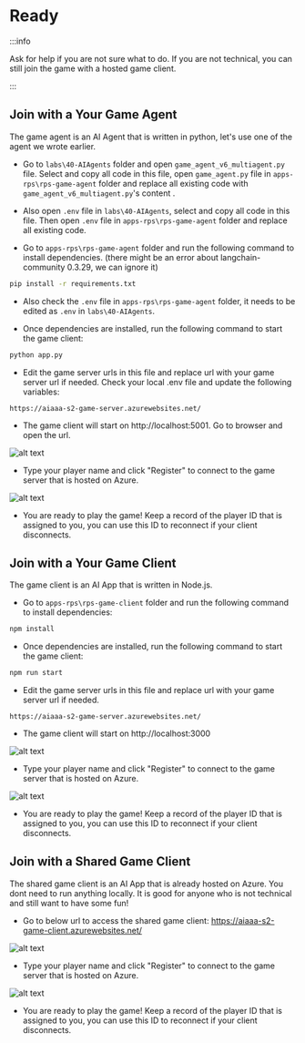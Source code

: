 
# Ready

:::info

Ask for help if you are not sure what to do. If you are not technical, you can still join the game with a hosted game client.

:::

## Join with a Your Game Agent

The game agent is an AI Agent that is written in python, let's use one of the agent we wrote earlier.

- Go to `labs\40-AIAgents` folder and open `game_agent_v6_multiagent.py` file. Select and copy all code in this file, open `game_agent.py` file in `apps-rps\rps-game-agent` folder and replace all existing code with `game_agent_v6_multiagent.py`'s content .

- Also open `.env` file in `labs\40-AIAgents`, select and copy all code in this file. Then open `.env` file in `apps-rps\rps-game-agent` folder and replace all existing code.

- Go to `apps-rps\rps-game-agent` folder and run the following command to install dependencies. (there might be an error about langchain-community 0.3.29, we can ignore it)

```bash
pip install -r requirements.txt
```

- Also check the `.env` file in  `apps-rps\rps-game-agent` folder, it needs to be edited as `.env` in `labs\40-AIAgents`.

- Once dependencies are installed, run the following command to start the game client:

```bash
python app.py
```

- Edit the game server urls in this file and replace url with your game server url if needed. Check your local .env file and update the following variables:

```
https://aiaaa-s2-game-server.azurewebsites.net/
```

- The game client will start on http://localhost:5001. Go to browser and open the url.

![alt text](images\image-3.png)

- Type your player name and click "Register" to connect to the game server that is hosted on Azure.

![alt text](images\image-4.png)

- You are ready to play the game! Keep a record of the player ID that is assigned to you, you can use this ID to reconnect if your client disconnects.



## Join with a Your Game Client

The game client is an AI App that is written in Node.js.

- Go to `apps-rps\rps-game-client` folder and run the following command to install dependencies:

```bash
npm install
```

- Once dependencies are installed, run the following command to start the game client:

```bash
npm run start
```

- Edit the game server urls in this file and replace url with your game server url if needed.

```
https://aiaaa-s2-game-server.azurewebsites.net/
```

- The game client will start on http://localhost:3000

![alt text](images\image-1.png)

- Type your player name and click "Register" to connect to the game server that is hosted on Azure.

![alt text](images\image-10.png)

- You are ready to play the game! Keep a record of the player ID that is assigned to you, you can use this ID to reconnect if your client disconnects.


## Join with a Shared Game Client

The shared game client is an AI App that is already hosted on Azure. You dont need to run anything locally. It is good for anyone who is not technical and still want to have some fun!

- Go to below url to access the shared game client: https://aiaaa-s2-game-client.azurewebsites.net/

![alt text](images\image-1.png)

- Type your player name and click "Register" to connect to the game server that is hosted on Azure.

![alt text](images\image-10.png)

- You are ready to play the game! Keep a record of the player ID that is assigned to you, you can use this ID to reconnect if your client disconnects.
